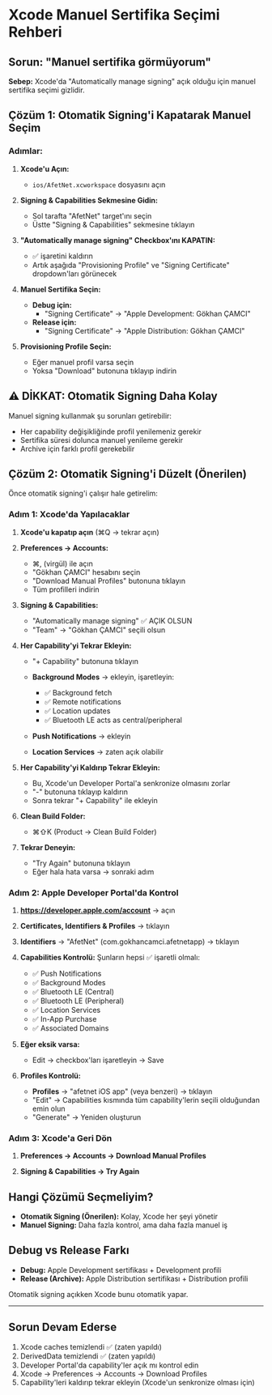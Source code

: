 # Xcode Manuel Sertifika Seçimi Rehberi

## Sorun: "Manuel sertifika görmüyorum"

**Sebep:** Xcode'da "Automatically manage signing" açık olduğu için manuel sertifika seçimi gizlidir.

## Çözüm 1: Otomatik Signing'i Kapatarak Manuel Seçim

### Adımlar:

1. **Xcode'u Açın:**
   - `ios/AfetNet.xcworkspace` dosyasını açın

2. **Signing & Capabilities Sekmesine Gidin:**
   - Sol tarafta "AfetNet" target'ını seçin
   - Üstte "Signing & Capabilities" sekmesine tıklayın

3. **"Automatically manage signing" Checkbox'ını KAPATIN:**
   - ✅ işaretini kaldırın
   - Artık aşağıda "Provisioning Profile" ve "Signing Certificate" dropdown'ları görünecek

4. **Manuel Sertifika Seçin:**
   - **Debug için:**
     - "Signing Certificate" → "Apple Development: Gökhan ÇAMCI"
   - **Release için:**
     - "Signing Certificate" → "Apple Distribution: Gökhan ÇAMCI"

5. **Provisioning Profile Seçin:**
   - Eğer manuel profil varsa seçin
   - Yoksa "Download" butonuna tıklayıp indirin

## ⚠️ DİKKAT: Otomatik Signing Daha Kolay

Manuel signing kullanmak şu sorunları getirebilir:
- Her capability değişikliğinde profil yenilemeniz gerekir
- Sertifika süresi dolunca manuel yenileme gerekir
- Archive için farklı profil gerekebilir

## Çözüm 2: Otomatik Signing'i Düzelt (Önerilen)

Önce otomatik signing'i çalışır hale getirelim:

### Adım 1: Xcode'da Yapılacaklar

1. **Xcode'u kapatıp açın** (⌘Q → tekrar açın)

2. **Preferences → Accounts:**
   - ⌘, (virgül) ile açın
   - "Gökhan ÇAMCI" hesabını seçin
   - "Download Manual Profiles" butonuna tıklayın
   - Tüm profilleri indirin

3. **Signing & Capabilities:**
   - "Automatically manage signing" ✅ AÇIK OLSUN
   - "Team" → "Gökhan ÇAMCI" seçili olsun

4. **Her Capability'yi Tekrar Ekleyin:**
   - "+ Capability" butonuna tıklayın
   - **Background Modes** → ekleyin, işaretleyin:
     - ✅ Background fetch
     - ✅ Remote notifications
     - ✅ Location updates
     - ✅ Bluetooth LE acts as central/peripheral
   
   - **Push Notifications** → ekleyin
   - **Location Services** → zaten açık olabilir

5. **Her Capability'yi Kaldırıp Tekrar Ekleyin:**
   - Bu, Xcode'un Developer Portal'a senkronize olmasını zorlar
   - "-" butonuna tıklayıp kaldırın
   - Sonra tekrar "+ Capability" ile ekleyin

6. **Clean Build Folder:**
   - ⌘⇧K (Product → Clean Build Folder)

7. **Tekrar Deneyin:**
   - "Try Again" butonuna tıklayın
   - Eğer hala hata varsa → sonraki adım

### Adım 2: Apple Developer Portal'da Kontrol

1. **https://developer.apple.com/account** → açın

2. **Certificates, Identifiers & Profiles** → tıklayın

3. **Identifiers** → "AfetNet" (com.gokhancamci.afetnetapp) → tıklayın

4. **Capabilities Kontrolü:**
   Şunların hepsi ✅ işaretli olmalı:
   - ✅ Push Notifications
   - ✅ Background Modes
   - ✅ Bluetooth LE (Central)
   - ✅ Bluetooth LE (Peripheral)
   - ✅ Location Services
   - ✅ In-App Purchase
   - ✅ Associated Domains

5. **Eğer eksik varsa:**
   - Edit → checkbox'ları işaretleyin → Save

6. **Profiles Kontrolü:**
   - **Profiles** → "afetnet iOS app" (veya benzeri) → tıklayın
   - "Edit" → Capabilities kısmında tüm capability'lerin seçili olduğundan emin olun
   - "Generate" → Yeniden oluşturun

### Adım 3: Xcode'a Geri Dön

1. **Preferences → Accounts → Download Manual Profiles**

2. **Signing & Capabilities → Try Again**

## Hangi Çözümü Seçmeliyim?

- **Otomatik Signing (Önerilen):** Kolay, Xcode her şeyi yönetir
- **Manuel Signing:** Daha fazla kontrol, ama daha fazla manuel iş

## Debug vs Release Farkı

- **Debug:** Apple Development sertifikası + Development profili
- **Release (Archive):** Apple Distribution sertifikası + Distribution profili

Otomatik signing açıkken Xcode bunu otomatik yapar.

---

## Sorun Devam Ederse

1. Xcode caches temizlendi ✅ (zaten yapıldı)
2. DerivedData temizlendi ✅ (zaten yapıldı)
3. Developer Portal'da capability'ler açık mı kontrol edin
4. Xcode → Preferences → Accounts → Download Profiles
5. Capability'leri kaldırıp tekrar ekleyin (Xcode'un senkronize olması için)




